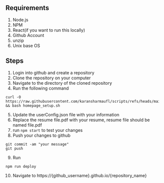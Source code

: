 ## Requirements
1. Node.js
2. NPM
3. React(if you want to run this locally)
4. Github Account
5. unzip
6. Unix base OS


## Steps
1. Login into github and create a repository 
2. Clone the repository on your computer
3. Navigate to the directory of the cloned repository
4. Run the following command
```
curl -O https://raw.githubusercontent.com/karansharmaufl/scripts/refs/heads/main/setup/homepage_setup.sh && bash homepage_setup.sh 
```
5. Update the userConfig.json file with your information
6. Replace the resume file.pdf with your resume, resume file should be named file.pdf
7. run ```npm start``` to test your changes
8. Push your changes to github
```
git commit -am "your message"
git push
```
9. Run 
```
npm run deploy
```
10. Navigate to https://{github_username}.github.io/{repository_name}